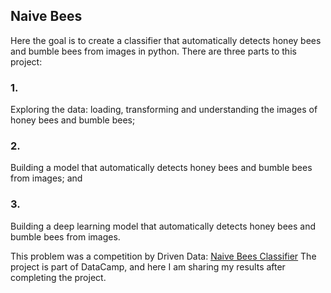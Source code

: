 ## Naive Bees

Here the goal is to create a classifier that automatically detects honey bees and bumble bees from images in python. There are three parts to this project:

### 1. 
Exploring the data: loading, transforming and understanding the images of honey bees and bumble bees;

### 2.
Building a model that automatically detects honey bees and bumble bees from images; and

### 3. 
Building a deep learning model that automatically detects honey bees and bumble bees from images.

This problem was a competition by Driven Data: [Naive Bees Classifier](https://www.drivendata.org/competitions/8/)
The project is part of DataCamp, and here I am sharing my results after completing the project.
